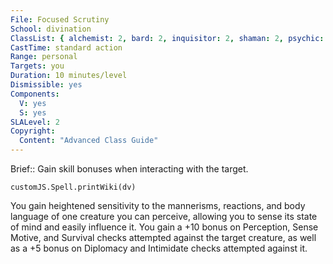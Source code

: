 ```yaml
---
File: Focused Scrutiny
School: divination
ClassList: { alchemist: 2, bard: 2, inquisitor: 2, shaman: 2, psychic: 2, mesmerist: 2, medium: 2 }
CastTime: standard action
Range: personal
Targets: you
Duration: 10 minutes/level
Dismissible: yes
Components:
  V: yes
  S: yes
SLALevel: 2
Copyright:
  Content: "Advanced Class Guide"
---
```

Brief:: Gain skill bonuses when interacting with the target.

```dataviewjs
customJS.Spell.printWiki(dv)
```

You gain heightened sensitivity to the mannerisms, reactions, and body language of one creature you can perceive, allowing you to sense its state of mind and easily influence it. You gain a +10 bonus on Perception, Sense Motive, and Survival checks attempted against the target creature, as well as a +5 bonus on Diplomacy and Intimidate checks attempted against it.
